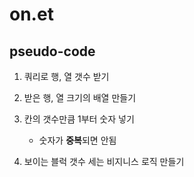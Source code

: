 # on.et

## pseudo-code

1. 쿼리로 행, 열 갯수 받기

2. 받은 행, 열 크기의 배열 만들기

3. 칸의 갯수만큼 1부터 숫자 넣기

   - 숫자가 **중복**되면 안됨

4. 보이는 블럭 갯수 세는 비지니스 로직 만들기
